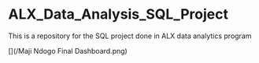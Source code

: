 # ALX_Data_Analysis_SQL_Project
This is a repository for the SQL project done in ALX data analytics program

[](/Maji Ndogo Final Dashboard.png)
